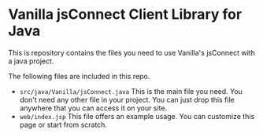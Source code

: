 # Vanilla jsConnect Client Library for Java #

This is repository contains the files you need to use Vanilla's jsConnect with a java project.

The following files are included in this repo.

* `src/java/Vanilla/jsConnect.java`
  This is the main file you need. You don't need any other file in your project. You can just drop this file anywhere that you can access it on your site.
* `web/index.jsp`
  This file offers an example usage. You can customize this page or start from scratch.